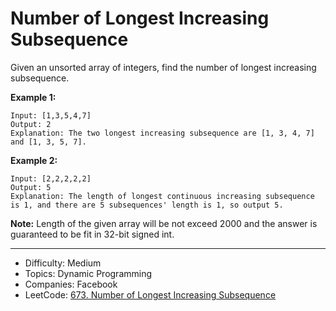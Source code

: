 # Number of Longest Increasing Subsequence

Given an unsorted array of integers, find the number of longest increasing subsequence.

**Example 1:**
```
Input: [1,3,5,4,7]
Output: 2
Explanation: The two longest increasing subsequence are [1, 3, 4, 7] and [1, 3, 5, 7].
```
**Example 2:**
```
Input: [2,2,2,2,2]
Output: 5
Explanation: The length of longest continuous increasing subsequence is 1, and there are 5 subsequences' length is 1, so output 5.
```
**Note:** Length of the given array will be not exceed 2000 and the answer is guaranteed to be fit in 32-bit signed int.

---

* Difficulty: Medium
* Topics: Dynamic Programming
* Companies: Facebook
* LeetCode: [673. Number of Longest Increasing Subsequence](https://leetcode.com/problems/number-of-longest-increasing-subsequence/description/)
